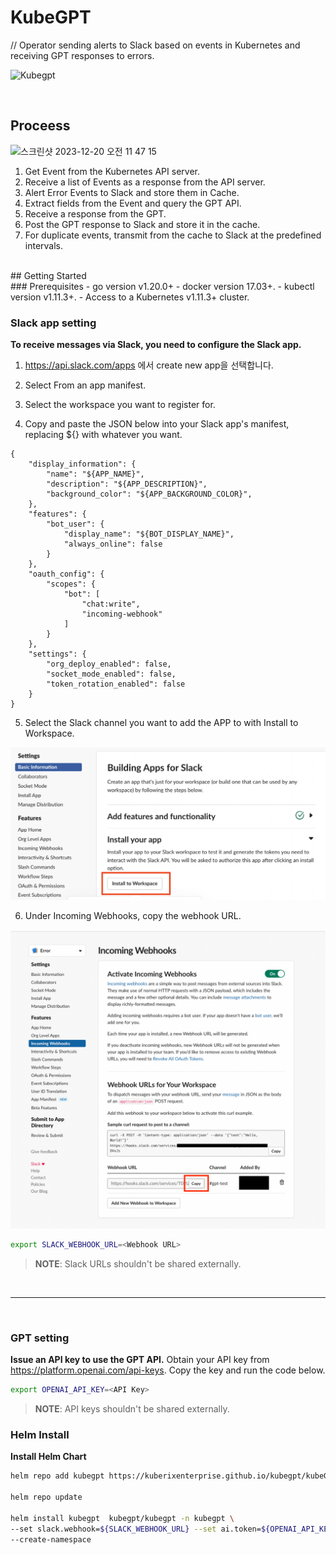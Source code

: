 # KubeGPT
// Operator sending alerts to Slack based on events in Kubernetes and receiving GPT responses to errors.
   <br>

![Kubegpt](https://github.com/KuberixEnterprise/kubegpt/assets/141299912/abff4912-0e4b-455b-aec3-8a952844fcd9)

<br>

## Proceess

![스크린샷 2023-12-20 오전 11 47 15](https://github.com/KuberixEnterprise/kubegpt/assets/141299912/7bdc3dd1-6509-44e6-85d4-9e386fbb76e6)


1. Get Event from the Kubernetes API server.
2. Receive a list of Events as a response from the API server.
3. Alert Error Events to Slack and store them in Cache.
4. Extract fields from the Event and query the GPT API.
5. Receive a response from the GPT.
6. Post the GPT response to Slack and store it in the cache.
7. For duplicate events, transmit from the cache to Slack at the predefined intervals.

<br>
## Getting Started
<br>
### Prerequisites
- go version v1.20.0+
- docker version 17.03+.
- kubectl version v1.11.3+.
- Access to a Kubernetes v1.11.3+ cluster.
<br>
   
### Slack app setting
**To receive messages via Slack, you need to configure the Slack app.**

1. https://api.slack.com/apps 에서 create new app을 선택합니다.

2. Select From an app manifest.

3. Select the workspace you want to register for.

4. Copy and paste the JSON below into your Slack app's manifest, replacing ${} with whatever you want.
``` 
{
    "display_information": {
        "name": "${APP_NAME}",
        "description": "${APP_DESCRIPTION}",
        "background_color": "${APP_BACKGROUND_COLOR}",
    },
    "features": {
        "bot_user": {
            "display_name": "${BOT_DISPLAY_NAME}",
            "always_online": false
        }
    },
    "oauth_config": {
        "scopes": {
            "bot": [
                "chat:write",
                "incoming-webhook"
            ]
        }
    },
    "settings": {
        "org_deploy_enabled": false,
        "socket_mode_enabled": false,
        "token_rotation_enabled": false
    }
}
```
5. Select the Slack channel you want to add the APP to with Install to Workspace.

![img.png](img/img.png)

6. Under Incoming Webhooks, copy the webhook URL.

![img_3.png](img/img_3.png)
```sh
export SLACK_WEBHOOK_URL=<Webhook URL>
```

> **NOTE**: Slack URLs shouldn't be shared externally.

<br>

---
<br>

### GPT setting
**Issue an API key to use the GPT API.**
Obtain your API key from https://platform.openai.com/api-keys.
Copy the key and run the code below.
```sh
export OPENAI_API_KEY=<API Key>
```

>**NOTE**: API keys shouldn't be shared externally.

### Helm Install
**Install Helm Chart**

```sh
helm repo add kubegpt https://kuberixenterprise.github.io/kubegpt/kubeGPT

helm repo update

helm install kubegpt  kubegpt/kubegpt -n kubegpt \
--set slack.webhook=${SLACK_WEBHOOK_URL} --set ai.token=${OPENAI_API_KEY} \
--create-namespace
```
